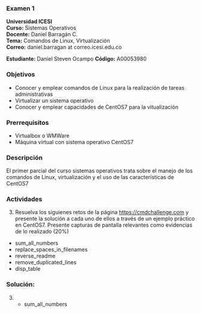### Examen 1
**Universidad ICESI**  
**Curso:** Sistemas Operativos  
**Docente:** Daniel Barragán C.  
**Tema:** Comandos de Linux, Virtualización  
**Correo:** daniel.barragan at correo.icesi.edu.co

**Estudiante:** Daniel Steven Ocampo
**Código:** A00053980

### Objetivos
* Conocer y emplear comandos de Linux para la realización de tareas administrativas
* Virtualizar un sistema operativo
* Conocer y emplear capacidades de CentOS7 para la vitualización

### Prerrequisitos
* Virtualbox o WMWare
* Máquina virtual con sistema operativo CentOS7

### Descripción
El primer parcial del curso sistemas operativos trata sobre el manejo de los comandos de Linux, virtualización y el uso de las características de CentOS7

### Actividades
3. Resuelva los siguienes retos de la página https://cmdchallenge.com y presente la solución a cada uno de ellos a través de un ejemplo práctico en CentOS7. Presente capturas de pantalla relevantes como evidencias de lo realizado (20%)
  * sum_all_numbers
  * replace_spaces_in_filenames
  * reverse_readme
  * remove_duplicated_lines
  * disp_table

### Solución: 
3.  * sum_all_numbers


